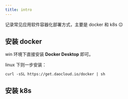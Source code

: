 ```yaml
---
title: intro
---
```


记录常见应用软件容器化部署方式，主要是 docker 和 k8s 😐

## 安装 docker

win 环境下直接安装 **Docker Desktop** 即可。 

linux 下则一步安装：
```shell script
curl -sSL https://get.daocloud.io/docker | sh
```

## 安装 k8s




